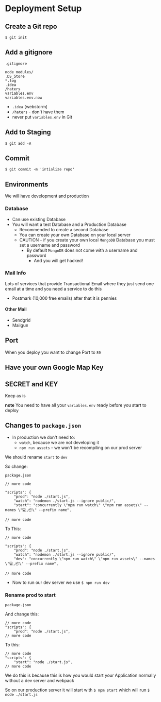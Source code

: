 # Deployment Setup
## Create a Git repo
`$ git init`

## Add a gitignore
`.gitignore`

```
node_modules/
.DS_Store
*.log
.idea
/haters
variables.env
variables.env.now
```

* `.idea` (webstorm)
* `/haters` - don't have them
* never put `variables.env` in Git

## Add to Staging
`$ git add -A`

## Commit
`$ git commit -m 'intialize repo'`

## Environments
We will have development and production

### Database
* Can use existing Database
* You will want a test Database and a Production Database
    - Recommended to create a second Database
    - You can create your own Database on your local server
    - CAUTION - if you create your own local `MongoDB` Database you must set a username and password
        + By default `MongoDB` does not come with a username and password 
            * And you will get hacked!

### Mail Info
Lots of services that provide Transactional Email where they just send one email at a time and you need a service to do this

* Postmark (10,000 free emails) after that it is pennies

#### Other Mail
* Sendgrid
* Mailgun

## Port
When you deploy you want to change Port to `80`

## Have your own Google Map Key

## SECRET and KEY
Keep as is


**note** You need to have all your `variables.env` ready before you start to deploy

## Changes to `package.json`
* In production we don't need to:
    - `watch`, because we are not developing it
    - `npm run assets` - we won't be recompiling on our prod server

We should rename `start` to `dev`

So change:

`package.json`

```
// more code

"scripts": {
    "prod": "node ./start.js",
    "watch": "nodemon ./start.js --ignore public/",
    "start": "concurrently \"npm run watch\" \"npm run assets\" --names \"💻,📦\" --prefix name",

// more code
```

To This:

```
// more code

"scripts": {
    "prod": "node ./start.js",
    "watch": "nodemon ./start.js --ignore public/",
    "dev": "concurrently \"npm run watch\" \"npm run assets\" --names \"💻,📦\" --prefix name",

// more code
```

* Now to run our dev server we use `$ npm run dev`

### Rename prod to start

`package.json`

And change this:

```
// more code
"scripts": {
    "prod": "node ./start.js",
// more code
```

To this:

```
// more code
"scripts": {
    "start": "node ./start.js",
// more code
```

We do this is because this is how you would start your Application normally without a dev server and webpack

So on our production server it will start with `$ npm start` which will run `$ node ./start.js`
